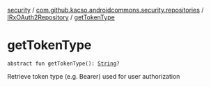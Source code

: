 [security](../../index.md) / [com.github.kacso.androidcommons.security.repositories](../index.md) / [IRxOAuth2Repository](index.md) / [getTokenType](./get-token-type.md)

# getTokenType

`abstract fun getTokenType(): `[`String`](https://kotlinlang.org/api/latest/jvm/stdlib/kotlin/-string/index.html)`?`

Retrieve token type (e.g. Bearer) used for user authorization

